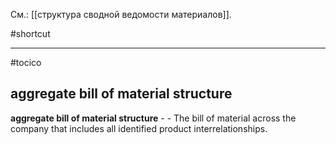 См.: [[структура сводной ведомости материалов]].

#shortcut




<hr/>

#tocico

## aggregate bill of material structure

<b>aggregate bill of material structure</b> -  - The bill of material across the company that includes all identified product interrelationships.



